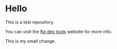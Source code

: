 # Hello

This is a test repository.

You can visit the [Nx dev tools](https://nx.dev) website for more info.

This is my small change.